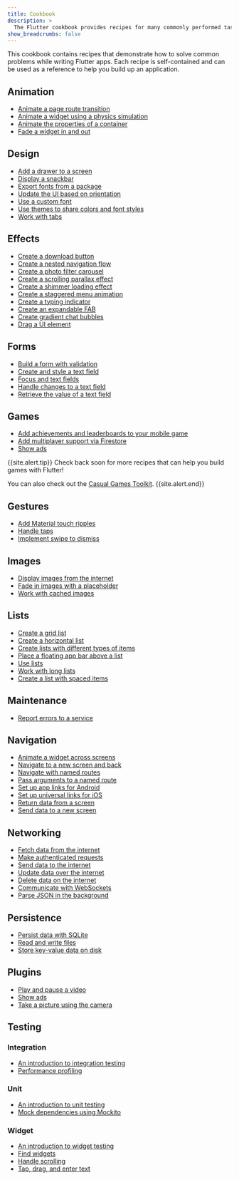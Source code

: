 ```yaml
---
title: Cookbook
description: >
  The Flutter cookbook provides recipes for many commonly performed tasks.
show_breadcrumbs: false
---
```


This cookbook contains recipes that demonstrate how to solve common problems 
while writing Flutter apps. Each recipe is self-contained and can be used as a
reference to help you build up an application.


## Animation
- [Animate a page route transition]({{site.url}}/cookbook/animation/page-route-animation)
- [Animate a widget using a physics simulation]({{site.url}}/cookbook/animation/physics-simulation)
- [Animate the properties of a container]({{site.url}}/cookbook/animation/animated-container)
- [Fade a widget in and out]({{site.url}}/cookbook/animation/opacity-animation)


## Design
- [Add a drawer to a screen]({{site.url}}/cookbook/design/drawer)
- [Display a snackbar]({{site.url}}/cookbook/design/snackbars)
- [Export fonts from a package]({{site.url}}/cookbook/design/package-fonts)
- [Update the UI based on orientation]({{site.url}}/cookbook/design/orientation)
- [Use a custom font]({{site.url}}/cookbook/design/fonts)
- [Use themes to share colors and font styles]({{site.url}}/cookbook/design/themes)
- [Work with tabs]({{site.url}}/cookbook/design/tabs)


## Effects
- [Create a download button]({{site.url}}/cookbook/effects/download-button)
- [Create a nested navigation flow]({{site.url}}/cookbook/effects/nested-nav)
- [Create a photo filter carousel]({{site.url}}/cookbook/effects/photo-filter-carousel)
- [Create a scrolling parallax effect]({{site.url}}/cookbook/effects/parallax-scrolling)
- [Create a shimmer loading effect]({{site.url}}/cookbook/effects/shimmer-loading)
- [Create a staggered menu animation]({{site.url}}/cookbook/effects/staggered-menu-animation)
- [Create a typing indicator]({{site.url}}/cookbook/effects/typing-indicator)
- [Create an expandable FAB]({{site.url}}/cookbook/effects/expandable-fab)
- [Create gradient chat bubbles]({{site.url}}/cookbook/effects/gradient-bubbles)
- [Drag a UI element]({{site.url}}/cookbook/effects/drag-a-widget)


## Forms
- [Build a form with validation]({{site.url}}/cookbook/forms/validation)
- [Create and style a text field]({{site.url}}/cookbook/forms/text-input)
- [Focus and text fields]({{site.url}}/cookbook/forms/focus)
- [Handle changes to a text field]({{site.url}}/cookbook/forms/text-field-changes)
- [Retrieve the value of a text field]({{site.url}}/cookbook/forms/retrieve-input)

## Games

- [Add achievements and leaderboards to your mobile game]({{site.url}}/cookbook/games/achievements-leaderboard)
- [Add multiplayer support via Firestore]({{site.url}}/cookbook/games/firestore-multiplayer)
- [Show ads]({{site.url}}/cookbook/plugins/google-mobile-ads)

{{site.alert.tip}}
  Check back soon for more recipes that
  can help you build games with Flutter!
  
  You can also check out the [Casual Games Toolkit]({{site.main-url}}/games).
{{site.alert.end}}


## Gestures
- [Add Material touch ripples]({{site.url}}/cookbook/gestures/ripples)
- [Handle taps]({{site.url}}/cookbook/gestures/handling-taps)
- [Implement swipe to dismiss]({{site.url}}/cookbook/gestures/dismissible)


## Images
- [Display images from the internet]({{site.url}}/cookbook/images/network-image)
- [Fade in images with a placeholder]({{site.url}}/cookbook/images/fading-in-images)
- [Work with cached images]({{site.url}}/cookbook/images/cached-images)


## Lists
- [Create a grid list]({{site.url}}/cookbook/lists/grid-lists)
- [Create a horizontal list]({{site.url}}/cookbook/lists/horizontal-list)
- [Create lists with different types of items]({{site.url}}/cookbook/lists/mixed-list)
- [Place a floating app bar above a list]({{site.url}}/cookbook/lists/floating-app-bar)
- [Use lists]({{site.url}}/cookbook/lists/basic-list)
- [Work with long lists]({{site.url}}/cookbook/lists/long-lists)
- [Create a list with spaced items]({{site.url}}/cookbook/lists/spaced-items)


## Maintenance
- [Report errors to a service]({{site.url}}/cookbook/maintenance/error-reporting)


## Navigation
- [Animate a widget across screens]({{site.url}}/cookbook/navigation/hero-animations)
- [Navigate to a new screen and back]({{site.url}}/cookbook/navigation/navigation-basics)
- [Navigate with named routes]({{site.url}}/cookbook/navigation/named-routes)
- [Pass arguments to a named route]({{site.url}}/cookbook/navigation/navigate-with-arguments)
- [Set up app links for Android]({{site.url}}/cookbook/navigation/set-up-app-links)
- [Set up universal links for iOS]({{site.url}}/cookbook/navigation/set-up-universal-links)
- [Return data from a screen]({{site.url}}/cookbook/navigation/returning-data)
- [Send data to a new screen]({{site.url}}/cookbook/navigation/passing-data)



## Networking
- [Fetch data from the internet]({{site.url}}/cookbook/networking/fetch-data)
- [Make authenticated requests]({{site.url}}/cookbook/networking/authenticated-requests)
- [Send data to the internet]({{site.url}}/cookbook/networking/send-data)
- [Update data over the internet]({{site.url}}/cookbook/networking/update-data)
- [Delete data on the internet]({{site.url}}/cookbook/networking/delete-data)
- [Communicate with WebSockets]({{site.url}}/cookbook/networking/web-sockets)
- [Parse JSON in the background]({{site.url}}/cookbook/networking/background-parsing)


## Persistence
- [Persist data with SQLite]({{site.url}}/cookbook/persistence/sqlite)
- [Read and write files]({{site.url}}/cookbook/persistence/reading-writing-files)
- [Store key-value data on disk]({{site.url}}/cookbook/persistence/key-value)


## Plugins
- [Play and pause a video]({{site.url}}/cookbook/plugins/play-video)
- [Show ads]({{site.url}}/cookbook/plugins/google-mobile-ads)
- [Take a picture using the camera]({{site.url}}/cookbook/plugins/picture-using-camera)


## Testing

### Integration
- [An introduction to integration testing]({{site.url}}/cookbook/testing/integration/introduction)
- [Performance profiling]({{site.url}}/cookbook/testing/integration/profiling)

### Unit
- [An introduction to unit testing]({{site.url}}/cookbook/testing/unit/introduction)
- [Mock dependencies using Mockito]({{site.url}}/cookbook/testing/unit/mocking)


### Widget
- [An introduction to widget testing]({{site.url}}/cookbook/testing/widget/introduction)
- [Find widgets]({{site.url}}/cookbook/testing/widget/finders)
- [Handle scrolling]({{site.url}}/cookbook/testing/widget/scrolling)
- [Tap, drag, and enter text]({{site.url}}/cookbook/testing/widget/tap-drag)
